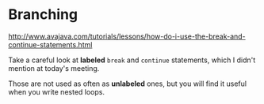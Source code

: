 # Branching

http://www.avajava.com/tutorials/lessons/how-do-i-use-the-break-and-continue-statements.html

Take a careful look at **labeled** `break` and `continue` statements, which I didn't mention at today's meeting.

Those are not used as often as **unlabeled** ones, but you will find it useful when you write nested loops.
